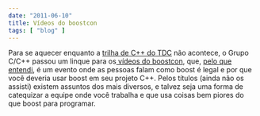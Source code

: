 ```yaml
---
date: "2011-06-10"
title: Vídeos do boostcon
tags: [ "blog" ]
---
```

Para se aquecer enquanto a [trilha de C++ do TDC](/trilha-de-c-organizada-pelo-grupo-cc-brasil) não acontece, o Grupo C/C++ passou um linque para os[ vídeos do boostcon](http://blip.tv/boostcon), que, [pelo que entendi](http://boostcon.boost.org/), é um evento onde as pessoas falam como boost é legal e por que você deveria usar boost em seu projeto C++. Pelos títulos (ainda não os assisti) existem assuntos dos mais diversos, e talvez seja uma forma de catequizar a equipe onde você trabalha e que usa coisas bem piores do que boost para programar.
